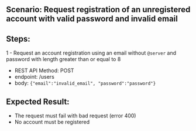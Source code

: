 ## Scenario: Request registration of an unregistered account with valid password and invalid email 
## Steps: 

1 - Request an account registration using an email without `@server` and password with length greater than or equal to 8


- REST API Method: POST
- endpoint: /users
- body: `{"email":"invalid_email", "password":"password"}`

## Expected Result:

- The request must fail with bad request (error 400)
- No account must be registered
